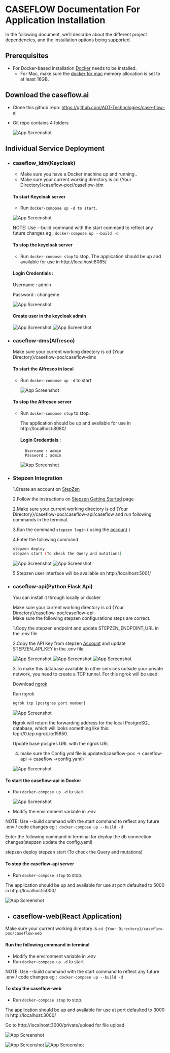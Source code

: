 

# CASEFLOW Documentation For Application Installation

In the following document, we’ll describe about the different project dependencies, and the installation options being supported.


## Prerequisites
- For Docker-based installation [Docker](https://www.docker.com/) needs to be installed.
    + For Mac, make sure the [docker for mac](https://docs.docker.com/desktop/get-started/#resources) memory allocation is set to at least 16GB.


## Download the caseflow.ai
- Clone this github repo: https://github.com/AOT-Technologies/case-flow-ai
- Git repo contains 4 folders 

    ![App Screenshot](https://github.com/AOT-Technologies/case-flow-ai/blob/staging/development/.images/folder-structure-caseflow.png)
        
    

## Individual Service Deployment
- ### caseflow_idm(Keycloak)
    - Make sure you have a Docker machine up and running.. 
    - Make sure your current working directory is cd {Your Directory}/caseflow-poci/caseflow-idm
    #### To start Keycloak server     
    - Run  `docker-compose up -d to start.`
    
     ![App Screenshot](https://github.com/AOT-Technologies/case-flow-ai/blob/staging/development/.images/keyclock.png)
    
    NOTE: Use --build command with the start command to reflect any future changes eg : `docker-compose up --build -d`

    #### To stop the keycloak server
    - Run `docker-compose stop` to stop.
    The application should be up and available for use in http://localhost:8085/

    #### Login Credentials :

    Username : admin 

    Password : changeme

    ![App Screenshot](https://github.com/AOT-Technologies/case-flow-ai/blob/staging/development/.images/kclogin.png)

    #### Create user in the keycloak admin 
    
    ![App Screenshot](https://github.com/AOT-Technologies/case-flow-ai/blob/staging/development/.images/adduser.png)
    ![App Screenshot](https://github.com/AOT-Technologies/case-flow-ai/blob/staging/development/.images/passwordset.png)
    

- ### caseflow-dms(Alfresco)
    Make sure your current working directory is cd {Your Directory}/caseflow-poc/caseflow-dms
    
   #### To start the Alfresco in local
    - Run `docker-compose up -d` to start

        ![App Screenshot](https://github.com/AOT-Technologies/case-flow-ai/blob/staging/development/.images/dms.png)
    #### To stop the Alfresco server
    - Run `docker-compose stop` to stop.    

        The application should be up and available for use in http://localhost:8080/
    
        #### Login Credentials : 
            Username : admin
            Password : admin

        ![App Screenshot](https://github.com/AOT-Technologies/case-flow-ai/blob/staging/development/.images/alfresco.png)



- ### Stepzen Integration
    1.Create an account on [StepZen](https://stepzen.com/)

    2.Follow the instructions on [Stepzen Getting Started](https://stepzen.com/getting-started) page

    2.Make sure your current working directory is cd {Your Directory}/caseflow-poc/caseflow-api/caseflow and run following commands in the terminal.

    3.Run the command  `stepzen login` ( using the [account]( https://dashboard.stepzen.com/account) )



    4.Enter the following command  

    ```bash
    stepzen deploy
    stepzen start (To check the Query and mutations)
    ``` 
    ![App Screenshot](https://github.com/AOT-Technologies/case-flow-ai/blob/staging/development/.images/stepzen1.png)
    ![App Screenshot](https://github.com/AOT-Technologies/case-flow-ai/blob/staging/development/.images/stepzen2.png)




    5.Stepzen user interface will be available on http://localhost:5001/



- ### caseflow-api(Python Flask Api) 
    You can install it through locally or docker

    Make sure your current working directory is cd {Your Directory}/caseflow-poc/caseflow-api      
    Make sure the following stepzen configurations steps are correct.

   

    1.Copy the stepzen endpoint and update STEPZEN_ENDPOINT_URL in the .env file 

    2.Copy the API Key from stepzen [Account](https://dashboard.stepzen.com/account) and update   STEPZEN_API_KEY  in the .env file

    ![App Screenshot](https://github.com/AOT-Technologies/case-flow-ai/blob/staging/development/.images/stepzen-env-config.png)
    ![App Screenshot](https://github.com/AOT-Technologies/case-flow-ai/blob/staging/development/.images/stepzen-api-auth.png)
    ![App Screenshot](https://github.com/AOT-Technologies/case-flow-ai/blob/staging/development/.images/stepzen-endpoint-url.png)
   

    3.To make this database available to other services outside your private network, you need to create a TCP tunnel. For this ngrok will be used:

    Download [ngrok](https://ngrok.com/)

    Run ngrok 

    ```bash
    ngrok tcp [postgres port number]
    ```

    ![App Screenshot](https://github.com/AOT-Technologies/case-flow-ai/blob/staging/development/.images/ngrok.png)
    

    Ngrok will return the forwarding address for the local PostgreSQL database, which will looks something like this: tcp://0.tcp.ngrok.io:15650.

    Update base posgres URL with the ngrok URL

    4. make sure the Config.yml file is updated(caseflow-poc -> caseflow-api -> caseflow ->config.yaml)

    ![App Screenshot](https://github.com/AOT-Technologies/case-flow-ai/blob/staging/development/.images/stepzen-config.png)
    

 #### To start the caseflow-api in Docker

- Run `docker-compose up -d` to start
    

    ![App Screenshot](https://github.com/AOT-Technologies/case-flow-ai/blob/staging/development/.images/case-flow-api-python.png)

    
- Modify the environment variable in .env

NOTE: Use --build command with the start command to reflect any future .env / code changes eg :` docker-compose up --build -d`

Enter the following command in terminal for deploy the db connection changes(stepzen update the config.yaml)

stepzen deploy
stepzen start (To check the Query and mutations)

#### To stop the caseflow-api server
- Run `docker-compose stop` to stop. 

The application should be up and available for use at port defaulted to 5000 in http://localhost:5000/

  ![App Screenshot](https://github.com/AOT-Technologies/case-flow-ai/blob/staging/development/.images/case-flow-api-port5000.png)
    






- ## caseflow-web(React Application)

Make sure your current working directory is `cd {Your Directory}/caseflow-poc/caseflow-web`

#### Run the following command in terminal

- Modify the environment variable in .env
- Run `docker-compose up -d` to start

NOTE: Use --build command with the start command to reflect any future .env / code changes eg :` docker-compose up --build -d`

 #### To stop the caseflow-web
- Run `docker-compose stop` to stop. 




The application should be up and available for use at port defaulted to 3000 in http://localhost:3000/

Go to http://localhost:3000/private/upload for file upload

![App Screenshot](https://github.com/AOT-Technologies/case-flow-ai/blob/staging/development/.images/upload%20success.png)

![App Screenshot](https://github.com/AOT-Technologies/case-flow-ai/blob/staging/development/.images/update.png)
![App Screenshot](https://github.com/AOT-Technologies/case-flow-ai/blob/staging/development/.images/downloads.png)






    
